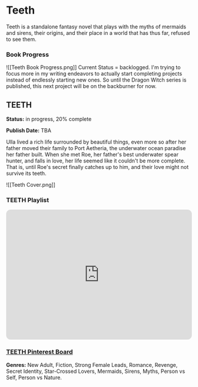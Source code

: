 # Teeth

Teeth is a standalone fantasy novel that plays with the myths of mermaids and sirens, their origins, and their place in a world that has thus far, refused to see them.

### Book Progress

![[Teeth Book Progress.png]]
Current Status = backlogged. I'm trying to focus more in my writing endeavors to actually start completing projects instead of endlessly starting new ones. So until the Dragon Witch series is published, this next project will be on the backburner for now.
## TEETH
**Status:** in progress, 20% complete

**Publish Date:** TBA

Ulla lived a rich life surrounded by beautiful things, even more so after her father moved their family to Port Aetheria, the underwater ocean paradise her father built. When she met Roe, her father's best underwater spear hunter, and falls in love, her life seemed like it couldn't be more complete. That is, until Roe's secret finally catches up to him, and their love might not survive its teeth.

![[Teeth Cover.png]]

### TEETH Playlist

<iframe style="border-radius:12px" src="https://open.spotify.com/embed/playlist/2AMoa892E3Ia9rMFLpCL9U?utm_source=generator&theme=0" width="100%" height="352" frameBorder="0" allowfullscreen="" allow="autoplay; clipboard-write; encrypted-media; fullscreen; picture-in-picture" loading="lazy"></iframe>

### [TEETH Pinterest Board](https://www.pinterest.com/bykimberseverance/teeth-book-board/)

**Genres:** New Adult, Fiction, Strong Female Leads, Romance, Revenge, Secret Identity, Star-Crossed Lovers, Mermaids, Sirens, Myths, Person vs Self, Person vs Nature.
